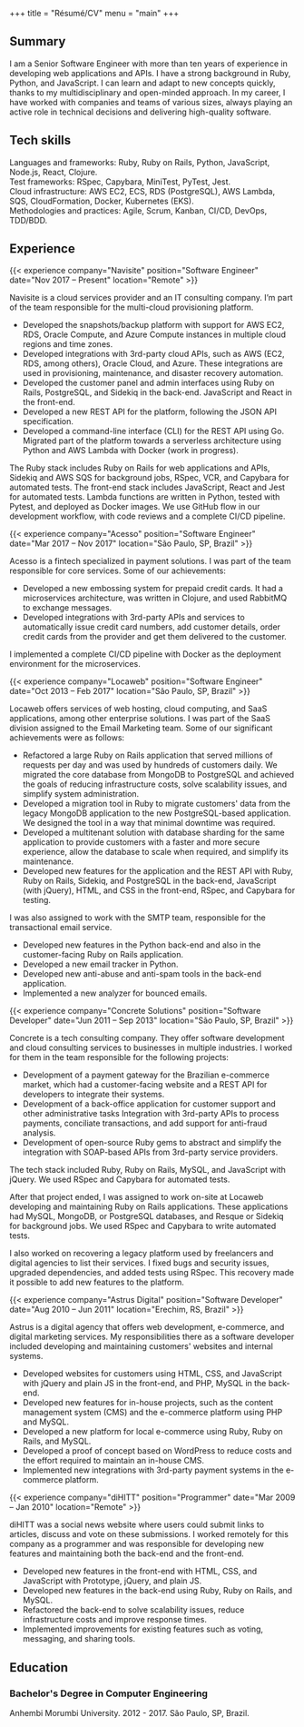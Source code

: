 +++
title = "Résumé/CV"
menu = "main"
+++

## Summary

I am a Senior Software Engineer with more than ten years of experience in
developing web applications and APIs. I have a strong background in Ruby,
Python, and JavaScript. I can learn and adapt to new concepts quickly, thanks to
my multidisciplinary and open-minded approach. In my career, I have worked with
companies and teams of various sizes, always playing an active role in technical
decisions and delivering high-quality software.

## Tech skills

Languages and frameworks: Ruby, Ruby on Rails, Python, JavaScript, Node.js,
React, Clojure.\
Test frameworks: RSpec, Capybara, MiniTest, PyTest, Jest.\
Cloud infrastructure: AWS EC2, ECS, RDS (PostgreSQL), AWS Lambda, SQS,
CloudFormation, Docker, Kubernetes (EKS).\
Methodologies and practices: Agile, Scrum, Kanban, CI/CD, DevOps, TDD/BDD.

## Experience

{{< experience company="Navisite"
               position="Software Engineer"
               date="Nov 2017 – Present"
               location="Remote" >}}

Navisite is a cloud services provider and an IT consulting company. I’m part of
the team responsible for the multi-cloud provisioning platform.

* Developed the snapshots/backup platform with support for AWS EC2, RDS, Oracle
  Compute, and Azure Compute instances in multiple cloud regions and time zones.
* Developed integrations with 3rd-party cloud APIs, such as AWS (EC2, RDS, among
  others), Oracle Cloud, and Azure. These integrations are used in provisioning,
  maintenance, and disaster recovery automation.
* Developed the customer panel and admin interfaces using Ruby on Rails,
  PostgreSQL, and Sidekiq in the back-end. JavaScript and React in the
  front-end.
* Developed a new REST API for the platform, following the JSON API
  specification.
* Developed a command-line interface (CLI) for the REST API using Go. Migrated
  part of the platform towards a serverless architecture using Python and AWS
  Lambda with Docker (work in progress).

The Ruby stack includes Ruby on Rails for web applications and APIs, Sidekiq and
AWS SQS for background jobs, RSpec, VCR, and Capybara for automated tests. The
front-end stack includes JavaScript, React and Jest for automated tests. Lambda
functions are written in Python, tested with Pytest, and deployed as Docker
images. We use GitHub flow in our development workflow, with code reviews and a
complete CI/CD pipeline.

{{< experience company="Acesso"
               position="Software Engineer"
               date="Mar 2017 – Nov 2017"
               location="São Paulo, SP, Brazil" >}}

Acesso is a fintech specialized in payment solutions. I was part of the team
responsible for core services. Some of our achievements:

* Developed a new embossing system for prepaid credit cards. It had a
  microservices architecture, was written in Clojure, and used RabbitMQ to
  exchange messages.
* Developed integrations with 3rd-party APIs and services to automatically issue
  credit card numbers, add customer details, order credit cards from the
  provider and get them delivered to the customer.

I implemented a complete CI/CD pipeline with Docker as the deployment
environment for the microservices.

{{< experience company="Locaweb"
               position="Software Engineer"
               date="Oct 2013 – Feb 2017"
               location="São Paulo, SP, Brazil" >}}

Locaweb offers services of web hosting, cloud computing, and SaaS applications,
among other enterprise solutions. I was part of the SaaS division assigned to
the Email Marketing team. Some of our significant achievements were as follows:

* Refactored a large Ruby on Rails application that served millions of requests
  per day and was used by hundreds of customers daily. We migrated the core
  database from MongoDB to PostgreSQL and achieved the goals of reducing
  infrastructure costs, solve scalability issues, and simplify system
  administration.
* Developed a migration tool in Ruby to migrate customers' data from the legacy
  MongoDB application to the new PostgreSQL-based application. We designed the
  tool in a way that minimal downtime was required.
* Developed a multitenant solution with database sharding for the same
  application to provide customers with a faster and more secure experience,
  allow the database to scale when required, and simplify its maintenance.
* Developed new features for the application and the REST API with Ruby, Ruby on
  Rails, Sidekiq, and PostgreSQL in the back-end, JavaScript (with jQuery),
  HTML, and CSS in the front-end, RSpec, and Capybara for testing.

I was also assigned to work with the SMTP team, responsible for the
transactional email service.

* Developed new features in the Python back-end and also in the customer-facing
  Ruby on Rails application.
* Developed a new email tracker in Python.
* Developed new anti-abuse and anti-spam tools in the back-end application.
* Implemented a new analyzer for bounced emails.

{{< experience company="Concrete Solutions"
        position="Software Developer"
        date="Jun 2011 – Sep 2013"
        location="São Paulo, SP, Brazil" >}}

Concrete is a tech consulting company. They offer software development and cloud
consulting services to businesses in multiple industries. I worked for them in
the team responsible for the following projects:

* Development of a payment gateway for the Brazilian e-commerce market, which
  had a customer-facing website and a REST API for developers to integrate their
  systems.
* Development of a back-office application for customer support and other
  administrative tasks Integration with 3rd-party APIs to process payments,
  conciliate transactions, and add support for anti-fraud analysis.
* Development of open-source Ruby gems to abstract and simplify the integration
  with SOAP-based APIs from 3rd-party service providers.

The tech stack included Ruby, Ruby on Rails, MySQL, and JavaScript with jQuery.
We used RSpec and Capybara for automated tests.

After that project ended, I was assigned to work on-site at Locaweb developing
and maintaining Ruby on Rails applications. These applications had MySQL,
MongoDB, or PostgreSQL databases, and Resque or Sidekiq for background jobs. We
used RSpec and Capybara to write automated tests.

I also worked on recovering a legacy platform used by freelancers and digital
agencies to list their services. I fixed bugs and security issues, upgraded
dependencies, and added tests using RSpec. This recovery made it possible to add
new features to the platform.

{{< experience company="Astrus Digital"
               position="Software Developer"
               date="Aug 2010 – Jun 2011"
               location="Erechim, RS, Brazil" >}}

Astrus is a digital agency that offers web development, e-commerce, and digital
marketing services. My responsibilities there as a software developer included
developing and maintaining customers' websites and internal systems.

* Developed websites for customers using HTML, CSS, and JavaScript with jQuery
  and plain JS in the front-end, and PHP, MySQL in the back-end.
* Developed new features for in-house projects, such as the content management
  system (CMS) and the e-commerce platform using PHP and MySQL.
* Developed a new platform for local e-commerce using Ruby, Ruby on Rails, and
  MySQL.
* Developed a proof of concept based on WordPress to reduce costs and the effort
  required to maintain an in-house CMS.
* Implemented new integrations with 3rd-party payment systems in the e-commerce
  platform.

{{< experience company="diHITT"
               position="Programmer"
               date="Mar 2009 – Jan 2010"
               location="Remote" >}}

diHITT was a social news website where users could submit links to articles,
discuss and vote on these submissions. I worked remotely for this company as a
programmer and was responsible for developing new features and maintaining both
the back-end and the front-end.

* Developed new features in the front-end with HTML, CSS, and JavaScript with
  Prototype, jQuery, and plain JS.
* Developed new features in the back-end using Ruby, Ruby on Rails, and MySQL.
* Refactored the back-end to solve scalability issues, reduce infrastructure
  costs and improve response times.
* Implemented improvements for existing features such as voting, messaging, and
  sharing tools.

## Education

### Bachelor's Degree in Computer Engineering

Anhembi Morumbi University. 2012 - 2017. São Paulo, SP, Brazil.
